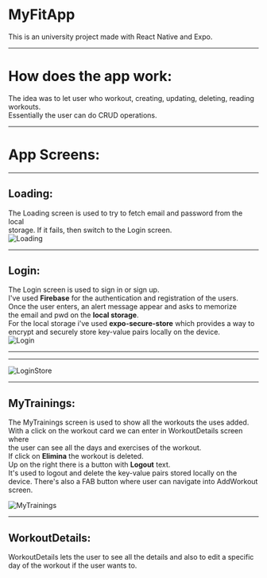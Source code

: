 # MyFitApp
This is an university project made with React Native and Expo.  

---
# How does the app work:
The idea was to let user who workout, creating, updating, deleting, reading workouts.  
Essentially the user can do CRUD operations.  

---
# App Screens:
---
## Loading:
The Loading screen is used to try to fetch email and password from the local  
storage. If it fails, then switch to the Login screen.  
![Loading](./imgReadme/Loading.jpg)

---
## Login:
The Login screen is used to sign in or sign up.  
I've used **Firebase** for the authentication and registration of the users.  
Once the user enters, an alert message appear and asks to memorize  
the email and pwd on the **local storage**.  
For the local storage i've used **expo-secure-store** which provides a way to  
encrypt and securely store key-value pairs locally on the device.  
![Login](./imgReadme/Login.jpg)

---
---
![LoginStore](./imgReadme/LoginStore.jpg)

---
## MyTrainings:
The MyTrainings screen is used to show all the workouts the uses added.  
With a click on the workout card we can enter in WorkoutDetails screen where  
the user can see all the days and exercises of the workout.  
If click on **Elimina** the workout is deleted.  
Up on the right there is a button with **Logout** text.  
It's used to logout and delete the key-value pairs stored locally on the device.
There's also a FAB button where user can navigate into AddWorkout screen.

![MyTrainings](./imgReadme/MyTrainings.jpg)

---
## WorkoutDetails:
WorkoutDetails lets the user to see all the details and also to edit a specific  
day of the workout if the user wants to.  
